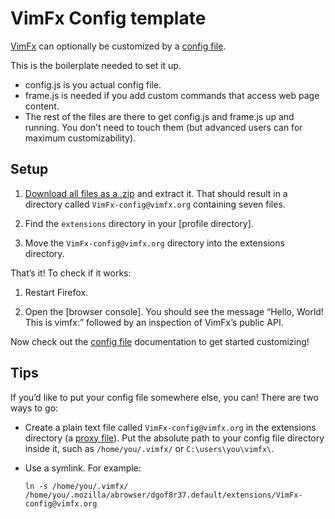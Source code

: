 # VimFx Config template

[VimFx] can optionally be customized by a [config file].

This is the boilerplate needed to set it up.

- config.js is you actual config file.
- frame.js is needed if you add custom commands that access web page content.
- The rest of the files are there to get config.js and frame.js up and running.
  You don’t need to touch them (but advanced users can for maximum
  customizability).

[VimFx]: https://github.com/akhodakivskiy/VimFx/
[config file]: https://github.com/akhodakivskiy/VimFx/blob/master/documentation/config-file.md


## Setup

1. [Download all files as a .zip][download] and extract it. That should result
   in a directory called `VimFx-config@vimfx.org` containing seven files.

2. Find the `extensions` directory in your [profile directory].

3. Move the `VimFx-config@vimfx.org` directory into the extensions directory.

That’s it! To check if it works:

1. Restart Firefox.

2. Open the [browser console]. You should see the message “Hello, World! This is
   vimfx:” followed by an inspection of VimFx’s public API.

Now check out the [config file] documentation to get started customizing!

[download]: https://github.com/lydell/VimFx-config/archive/@vimfx.org.zip
[config file]: https://github.com/akhodakivskiy/VimFx/blob/master/documentation/config-file.md


## Tips

If you’d like to put your config file somewhere else, you can! There are two
ways to go:

- Create a plain text file called `VimFx-config@vimfx.org` in the extensions
  directory (a [proxy file]). Put the absolute path to your config file
  directory inside it, such as `/home/you/.vimfx/` or `C:\users\you\vimfx\`.

- Use a symlink. For example:

  ```
  ln -s /home/you/.vimfx/ /home/you/.mozilla/abrowser/dgof8r37.default/extensions/VimFx-config@vimfx.org
  ```

[proxy file]: https://developer.mozilla.org/en-US/Add-ons/Setting_up_extension_development_environment#Firefox_extension_proxy_file
